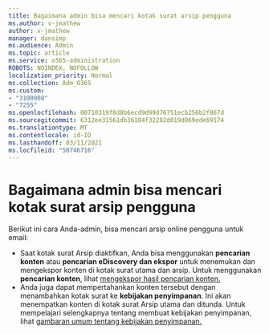 ```yaml
---
title: Bagaimana admin bisa mencari kotak surat arsip pengguna
ms.author: v-jmathew
author: v-jmathew
manager: dansimp
ms.audience: Admin
ms.topic: article
ms.service: o365-administration
ROBOTS: NOINDEX, NOFOLLOW
localization_priority: Normal
ms.collection: Adm_O365
ms.custom:
- "3100008"
- "7255"
ms.openlocfilehash: 00710319f8d8b6ecd9d99d76751ecb256b2f867d
ms.sourcegitcommit: 6312ee31561db36104f32282d019d069ede69174
ms.translationtype: MT
ms.contentlocale: id-ID
ms.lasthandoff: 03/11/2021
ms.locfileid: "50746716"
---
```

# <a name="how-admins-can-search-a-users-archive-mailbox"></a>Bagaimana admin bisa mencari kotak surat arsip pengguna

Berikut ini cara Anda-admin, bisa mencari arsip online pengguna untuk email:

* Saat kotak surat Arsip diaktifkan, Anda bisa menggunakan **pencarian konten** atau **pencarian eDiscovery dan ekspor** untuk menemukan dan mengekspor konten di kotak surat utama dan arsip. Untuk menggunakan **pencarian konten**, lihat [mengekspor hasil pencarian konten.](https://docs.microsoft.com/office365/securitycompliance/export-search-results)
* Anda juga dapat mempertahankan konten tersebut dengan menambahkan kotak surat ke **kebijakan penyimpanan**. Ini akan menempatkan konten di kotak surat Arsip utama dan ditunda. Untuk mempelajari selengkapnya tentang membuat kebijakan penyimpanan, lihat [gambaran umum tentang kebijakan penyimpanan.](https://docs.microsoft.com/office365/securitycompliance/retention-policies)
